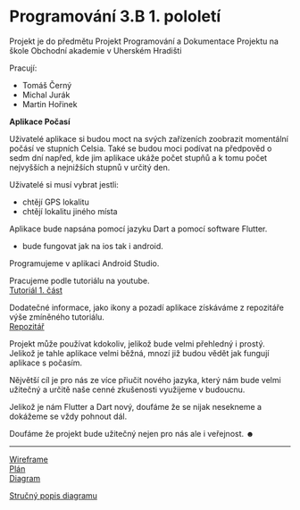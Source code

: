 # Programování 3.B 1. pololetí
 
 Projekt je do předmětu Projekt Programování a Dokumentace Projektu na škole Obchodní akademie v Uherském Hradišti
 
Pracují:
- Tomáš Černý
- Michal Jurák
- Martin Hořinek

<b>Aplikace Počasí</b>

Uživatelé aplikace si budou moct na svých zařízeních zoobrazit momentální počásí ve stupních Celsia. 
Také se budou moci podívat na předpověd o sedm dní napřed, kde jim aplikace ukáže počet stupňů a k tomu počet nejvyšších a nejnižších stupnů v určitý den. 

Uživatelé si musí vybrat jestli:
- chtějí GPS lokalitu
- chtějí lokalitu jiného místa

Aplikace bude napsána pomocí jazyku Dart a pomocí software Flutter.
- bude fungovat jak na ios tak i android.

Programujeme v aplikaci Android Studio.

Pracujeme podle tutoriálu na youtube.
<br>
<a href="https://www.youtube.com/watch?v=GwIJdJD4Bc4">Tutoriál 1. část</a>

Dodatečné informace, jako ikony a pozadí aplikace získáváme z repozitáře výše zmíněného tutoriálu. 
<br>
<a href="https://github.com/mercihohmann/flutter-weather-app"> Repozitář </a>
 

Projekt může používat kdokoliv, jelikož bude velmi přehledný i prostý. Jelikož je tahle aplikace velmi běžná, mnozí již budou vědět jak fungují aplikace s počasím. 

Nějvětší cíl je pro nás ze více přiučit nového jazyka, který nám bude velmi užitečný a určitě naše cenné zkušenosti využijeme v budoucnu.

Jelikož je nám Flutter a Dart nový, doufáme že se nijak nesekneme a dokážeme se vždy pohnout dál. 

Doufáme že projekt bude užitečný nejen pro nás ale i veřejnost.
☻
<hr>
<a href="https://github.com/Tombabomba/Projekt_PRJ_3B/tree/main/DOC/Wireframe/wireframe.md">Wireframe</a>
<br>
<a href="https://github.com/Tombabomba/Projekt_PRJ_3B/blob/main/DOC/plan/plan.md.md">Plán</a>
<br>
<a href="https://github.com/Tombabomba/Projekt_PRJ_3B/blob/main/DOC/Use%20Case%20diagram%201.PNG">Diagram</a>

<a href="https://github.com/Tombabomba/Projekt_PRJ_3B/blob/main/DOC/01-ui-desig.md">Stručný popis diagramu</a>
